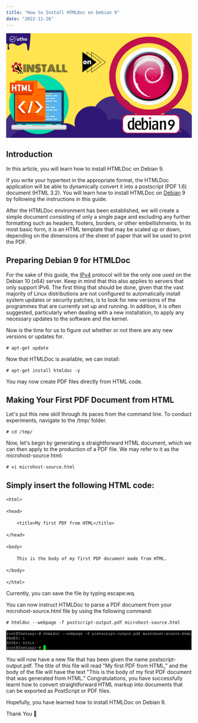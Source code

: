 ```yaml
---
title: "How to Install HTMLDoc on Debian 9"
date: "2022-11-26"
---
```


![How to Install HTMLDoc on Debian 9](images/How-to-Install-HTMLDoc-on-Debian-9_utho.jpg)

## Introduction

In this article, you will learn how to install HTMLDoc on Debian 9.

If you write your hypertext in the appropriate format, the HTMLDoc application will be able to dynamically convert it into a postscript (PDF 1.6) document (HTML 3.2). You will learn how to install HTMLDoc on [Debian](https://utho.com/docs/tutorial/how-to-set-manual-or-static-ip-address-on-debian-server/) 9 by following the instructions in this guide.

After the HTMLDoc environment has been established, we will create a simple document consisting of only a single page and excluding any further formatting such as headers, footers, borders, or other embellishments. In its most basic form, it is an HTML template that may be scaled up or down, depending on the dimensions of the sheet of paper that will be used to print the PDF.

## Preparing Debian 9 for HTMLDoc

For the sake of this guide, the [IPv4](https://en.wikipedia.org/wiki/IPv4) protocol will be the only one used on the Debian 10 (x64) server. Keep in mind that this also applies to servers that only support IPv6. The first thing that should be done, given that the vast majority of Linux distributions are not configured to automatically install system updates or security patches, is to look for new versions of the programmes that are currently set up and running. In addition, it is often suggested, particularly when dealing with a new installation, to apply any necessary updates to the software and the kernel.

Now is the time for us to figure out whether or not there are any new versions or updates for.

```
# apt-get update
```

Now that HTMLDoc is available, we can install:

```
# apt-get install htmldoc -y
```

You may now create PDF files directly from HTML code.

## Making Your First PDF Document from HTML

Let's put this new skill through its paces from the command line. To conduct experiments, navigate to the /tmp/ folder.

```
# cd /tmp/
```

Now, let's begin by generating a straightforward HTML document, which we can then apply to the production of a PDF file. We may refer to it as the microhost-source html:

```
# vi microhost-source.html
```

## Simply insert the following HTML code:

```
<html>

<head>

    <title>My first PDF from HTML</title>

</head>

<body>

    This is the body of my first PDF document made from HTML.

</body>

</html>
```

Currently, you can save the file by typing escape:wq.

You can now instruct HTMLDoc to parse a PDF document from your microhost-source.html file by using the following command:

```
# htmldoc --webpage -f postscript-output.pdf microhost-source.html
```

![command output](images/image-473.png)

You will now have a new file that has been given the name postscript-output.pdf. The title of this file will read "My first PDF from HTML," and the body of the file will have the text "This is the body of my first PDF document that was generated from HTML." Congratulations, you have successfully learnt how to convert straightforward HTML markup into documents that can be exported as PostScript or PDF files.

Hopefully, you have learned how to install HTMLDoc on Debian 9.

Thank You 🙂
